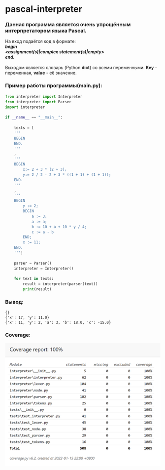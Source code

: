 # pascal-interpreter
### Данная программа является очень упрощённым интерпретатором языка Pascal.

На вход подаётся код в формате:<br>
***begin<br>
<assignment(s)|complex statement(s)|empty><br>
end.***<br><br>
Выходом является словарь (Python **dict**) со всеми переменными. **Key** - переменная, **value** - её значение.

### Пример работы программы(main.py):
```python
from interpreter import Interpreter
from interpreter import Parser
import interpreter

if __name__ == "__main__":

    texts = [
    '''
    BEGIN 
    END.
    '''
    ,
    '''
    BEGIN
        x:= 2 + 3 * (2 + 3);
        y:= 2 / 2 - 2 + 3 * ((1 + 1) + (1 + 1));
    END.
    '''
    ,
    '''
    BEGIN
        y := 2;
        BEGIN
            a := 3;
            a := a;
            b := 10 + a + 10 * y / 4;
            c := a - b
        END;
        x := 11;
    END.
    ''']

    parser = Parser()
    interpreter = Interpreter()

    for text in texts:
        result = interpreter(parser(text))
        print(result)
```
### Вывод:
```
{}
{'x': 17, 'y': 11.0}
{'x': 11, 'y': 2, 'a': 3, 'b': 18.0, 'c': -15.0}
```

### Coverage:
<img src="imgs/coverage.png" width="600" />
